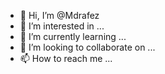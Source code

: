 - 👋 Hi, I’m @Mdrafez
- 👀 I’m interested in ...
- 🌱 I’m currently learning ...
- 💞️ I’m looking to collaborate on ...
- 📫 How to reach me ...

<!---
Mdrafez/Mdrafez is a ✨ special ✨ repository because its `README.md` (this file) appears on your GitHub profile.
You can click the Preview link to take a look at your changes.
--->
